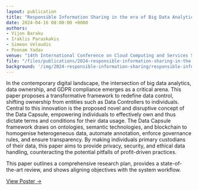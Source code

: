 ```yaml
---
layout: publication
title: "Responsible Information Sharing in the era of Big Data Analytics facilitating Digital Economy through the use of Blockchain technology and observing GDPR"
date: 2024-04-16 08:00:00 +0000
authors:
- Vijon Baraku
- Iraklis Paraskakis
- Simeon Veloudis
- Poonam Yadav
venue: "14th International Conference on Cloud Computing and Services Science (CLOSER 2024)"
file: "/files/publications/2024-responsible-information-sharing-in-the-era-of-big-data-analytics.pdf"
background: '/img/2024-responsible-information-sharing/responsible-information-sharing.jpg'
---
```


In the contemporary digital landscape, the intersection of big data analytics, data ownership, and GDPR compliance emerges as a critical arena. This paper proposes a transformative framework to redefine data control, shifting ownership from entities such as Data Controllers to individuals. Central to this innovation is the proposed novel and disruptive concept of the Data Capsule, empowering individuals to effectively own and thus dictate terms and conditions for their data usage. The Data Capsule framework draws on ontologies, semantic technologies, and blockchain to homogenise heterogeneous data, automate annotation, enforce governance rules, and ensure transparency. By making individuals primary custodians of their data, this paper aims to provide privacy, security, and ethical data handling, counteracting the potential pitfalls of profit-driven practices.

This paper outlines a comprehensive research plan, provides a state-of-the-art review, and shows aligning objectives with the system workflow.

<div class="clearfix">
    <a class="btn btn-primary float-left" href="/files/publications/2024-poster-responsible-information-sharing-in-the-era-of-big-data-analytics.pdf">View Poster &rarr;</a>
</div>